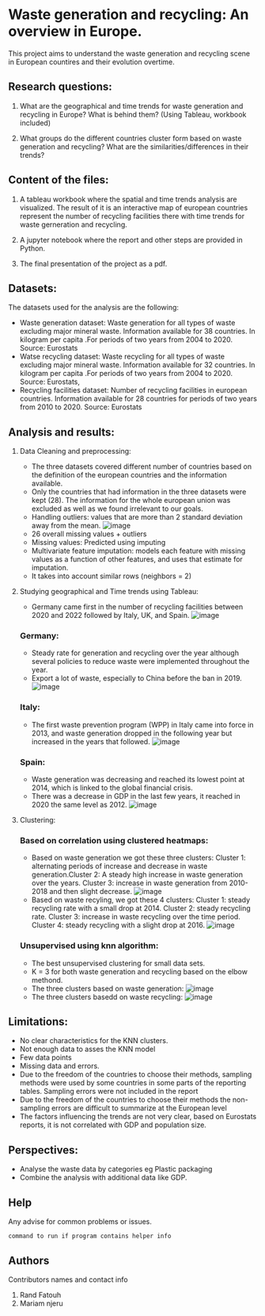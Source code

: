 # Waste generation and recycling: An overview in Europe.

This project aims to understand the waste generation and recycling scene in European countires and their evolution overtime.

## Research questions:


1.   What are the geographical and time trends for waste generation and recycling in Europe? What is behind them? (Using Tableau, workbook included)

2.   What groups do the different countries cluster form based on waste generation and recycling? What are the similarities/differences in their trends?

## Content of the files:
1.   A tableau workbook where the spatial and time trends analysis are visualized. The result of it is an interactive map of european countries represent the number of recycling facilities there with time trends for waste gerneration and recycling.

2.  A jupyter notebook where the report and other steps are provided in Python.
   
3.  The final presentation of the project as a pdf.

## Datasets:
The datasets used for the analysis are the following:

* Waste generation dataset: Waste generation for all types of waste excluding major mineral waste. Information available for 38 countries. In kilogram per capita .For periods of two years from 2004 to 2020. Source: Eurostats
* Watse recycling dataset: Waste recycling for all types of waste excluding major mineral waste. Information available for 32 countries. In kilogram per capita .For periods of two years from 2004 to 2020. Source: Eurostats,
* Recycling facilities dataset: Number of recycling facilities in european countries. Information available for 28 countries for periods of two years from 2010 to 2020. Source: Eurostats

## Analysis and results:
1. Data Cleaning and preprocessing:
   * The three datasets covered different number of countries based on the definition of the european countries and the information available.
   * Only the countries that had information in the three datasets were kept (28). The information for the whole european union was excluded as well as we found irrelevant to our goals.
   * Handling outliers: values that are more than 2 standard deviation away from the mean.
     ![image](https://github.com/RandFa/WasteGenerationandRecycling/assets/62840736/f0a74c5d-8ca0-4c98-a0b1-8a1802b449a8)
   * 26 overall missing values + outliers
   * Missing values: Predicted using imputing 
   * Multivariate feature imputation:  models each feature with missing values as a function of other features, and uses that estimate for imputation.
   * It takes into account similar rows (neighbors = 2)
3. Studying geographical and Time trends using Tableau:
   - Germany came first in the number of recycling facilities between 2020 and 2022 followed by Italy, UK, and Spain.
   ![image](https://github.com/RandFa/WasteGenerationandRecycling/assets/62840736/cf8a8285-e2e7-4c8a-aba9-78d3d8288999)
   ### Germany:
   * Steady rate for generation and recycling over the year although several policies to reduce waste were implemented throughout the year.
   * Export a lot of waste, especially to China before the ban in 2019.
     ![image](https://github.com/RandFa/WasteGenerationandRecycling/assets/62840736/54fbb3a5-3184-4196-8388-0f5d6303abf3)
   ### Italy:
   * The first waste prevention program (WPP) in Italy came into force in 2013, and waste generation dropped in the following year but increased in the years that followed.
     ![image](https://github.com/RandFa/WasteGenerationandRecycling/assets/62840736/26116baa-74eb-4b7f-ad35-25caa29cbf9a)
   ### Spain:
   * Waste generation was decreasing and reached its lowest point at 2014, which is linked to the global financial crisis. 
   * There was a decrease in GDP in the last few years, it reached in 2020 the same level as 2012.
     ![image](https://github.com/RandFa/WasteGenerationandRecycling/assets/62840736/eafa9634-b9f5-4080-ba17-532432001a0a)
3. Clustering:
   ###  Based on correlation using clustered  heatmaps:
      * Based on waste generation we got these three clusters: Cluster 1: alternating periods of increase and decrease in waste generation.Cluster 2: A steady high increase in waste generation over the years. Cluster 3:  increase in waste generation from 2010-2018 and then slight decrease.
           ![image](https://github.com/RandFa/WasteGenerationandRecycling/assets/62840736/c0fbb4ba-bf61-4ef9-a6eb-08873d73992b)
      * Based on waste recyling, we got these 4 clusters: Cluster 1: steady recycling rate with a small drop at 2014. Cluster 2: steady recycling rate. Cluster 3:  increase in waste recycling over the time period. Cluster 4: steady recycling with a slight drop at 2016.
           ![image](https://github.com/RandFa/WasteGenerationandRecycling/assets/62840736/37d0b2a7-4d2e-486e-94e2-8edbca0a374e)

   ###  Unsupervised using knn algorithm:
      * The best unsupervised clustering for small data sets.
      * K = 3 for both waste generation and recycling based on the elbow methond.
      * The three clusters based on waste generation:
        ![image](https://github.com/RandFa/WasteGenerationandRecycling/assets/62840736/833bb15c-5a02-4973-89d6-c8684e416828)
      * The three clusters basedd on waste recycling:
        ![image](https://github.com/RandFa/WasteGenerationandRecycling/assets/62840736/8016b3ca-e1c5-4b3f-acf1-35baabf04aa5)
## Limitations:
* No clear characteristics for the KNN clusters.
* Not enough data to asses the KNN model
* Few data points
* Missing data and errors.
* Due to the freedom of the countries to choose their methods, sampling methods were used by some countries in some parts of the reporting tables. Sampling errors were not included in the report
* Due to the freedom of the countries to choose their methods the non-sampling errors are difficult to summarize at the European level
* The factors influencing the trends are not very clear, based on Eurostats reports, it is not correlated with GDP and population size.
## Perspectives:
* Analyse the waste data by categories eg Plastic packaging
* Combine the analysis with additional data like GDP.
## Help

Any advise for common problems or issues.
```
command to run if program contains helper info
```

## Authors

Contributors names and contact info

1. Rand Fatouh 
2. Mariam njeru



